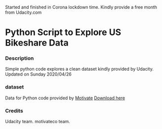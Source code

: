 Started and finished in Corona lockdown time. Kindly provide a free month from Udacity.com

# Python Script to Explore US Bikeshare Data


### Description
Simple python code explores a clean dataset kindly provided by Udacity.
Updated on Sunday 2020/04/26
### dataset
Data for Python code provided by <a href="https://www.motivateco.com/">Motivate</a>
<a href="https://drive.google.com/drive/folders/13jJCbT1Fs5hlOBvhlznuCdzvdaLNA2cl?usp=sharing">Download here</a>

### Credits
Udacity team.
motivateco team.
